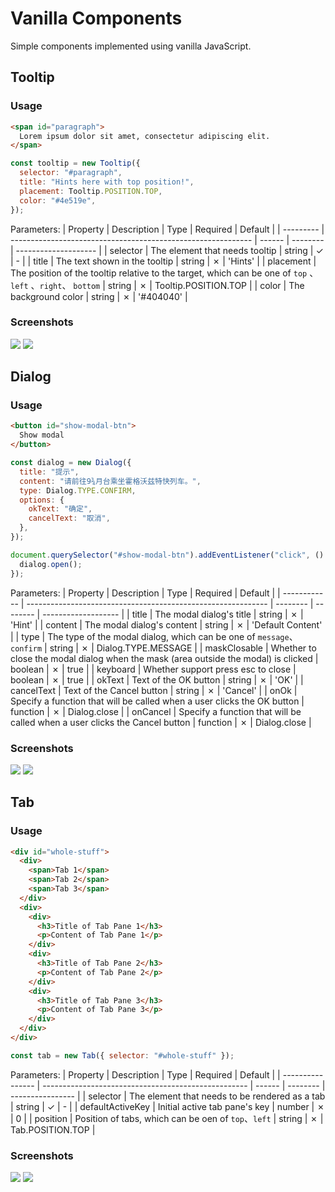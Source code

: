 # Vanilla Components

Simple components implemented using vanilla JavaScript.

## Tooltip

### Usage

```html
<span id="paragraph">
  Lorem ipsum dolor sit amet, consectetur adipiscing elit.
</span>
```

```javascript
const tooltip = new Tooltip({
  selector: "#paragraph",
  title: "Hints here with top position!",
  placement: Tooltip.POSITION.TOP,
  color: "#4e519e",
});
```

Parameters:
| Property | Description | Type | Required | Default |
| --------- | ------------------------------------------------------------ | ------ | -------- | -------------------- |
| selector | The element that needs tooltip | string | ✓ | - |
| title | The text shown in the tooltip | string | ✗ | 'Hints' |
| placement | The position of the tooltip relative to the target, which can be one of `top` 、`left` 、`right`、 `bottom` | string | ✗ | Tooltip.POSITION.TOP |
| color | The background color | string | ✗ | '#404040' |

### Screenshots

![](./screenshots/tooltip-top.png)
![](./screenshots/tooltip-left.png)

## Dialog

### Usage

```html
<button id="show-modal-btn">
  Show modal
</button>
```

```javascript
const dialog = new Dialog({
  title: "提示",
  content: "请前往9¾月台乘坐霍格沃兹特快列车。",
  type: Dialog.TYPE.CONFIRM,
  options: {
    okText: "确定",
    cancelText: "取消",
  },
});

document.querySelector("#show-modal-btn").addEventListener("click", () => {
  dialog.open();
});
```

Parameters:
| Property | Description | Type | Required | Default |
| ------------ | ------------------------------------------------------------ | -------- | -------- | ------------------- |
| title | The modal dialog's title | string | ✗ | 'Hint' |
| content | The modal dialog's content | string | ✗ | 'Default Content' |
| type | The type of the modal dialog, which can be one of `message`、`confirm` | string | ✗ | Dialog.TYPE.MESSAGE |
| maskClosable | Whether to close the modal dialog when the mask (area outside the modal) is clicked | boolean | ✗ | true |
| keyboard | Whether support press esc to close | boolean | ✗ | true |
| okText | Text of the OK button | string | ✗ | 'OK' |
| cancelText | Text of the Cancel button | string | ✗ | 'Cancel' |
| onOk | Specify a function that will be called when a user clicks the OK button | function | ✗ | Dialog.close |
| onCancel | Specify a function that will be called when a user clicks the Cancel button | function | ✗ | Dialog.close |

### Screenshots

![](./screenshots/dialog-confirm.png)
![](./screenshots/dialog-message.png)

## Tab

### Usage

```html
<div id="whole-stuff">
  <div>
    <span>Tab 1</span>
    <span>Tab 2</span>
    <span>Tab 3</span>
  </div>
  <div>
    <div>
      <h3>Title of Tab Pane 1</h3>
      <p>Content of Tab Pane 1</p>
    </div>
    <div>
      <h3>Title of Tab Pane 2</h3>
      <p>Content of Tab Pane 2</p>
    </div>
    <div>
      <h3>Title of Tab Pane 3</h3>
      <p>Content of Tab Pane 3</p>
    </div>
  </div>
</div>
```

```javascript
const tab = new Tab({ selector: "#whole-stuff" });
```

Parameters:
| Property | Description | Type | Required | Default |
| ---------------- | --------------------------------------------------- | ------ | -------- | ---------------- |
| selector | The element that needs to be rendered as a tab | string | ✓ | - |
| defaultActiveKey | Initial active tab pane's key | number | ✗ | 0 |
| position | Position of tabs, which can be oen of `top`、`left` | string | ✗ | Tab.POSITION.TOP |

### Screenshots

![](./screenshots/tab-top.png)
![](./screenshots/tab-left.png)
